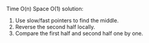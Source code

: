 
Time O(n)   Space O(1)  solution:            

1. Use slow/fast pointers to find the middle. 
2. Reverse the second half locally. 
3. Compare the first half and second half one by one. 

 